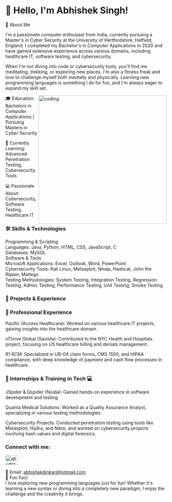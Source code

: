 <h1 align = "centre"> 👋 Hello, I'm Abhishek Singh!</h1>

🌟 About Me

I'm a passionate computer enthusiast from India, currently pursuing a Master's in Cyber Security at the University of Hertfordshire, Hatfield, England. I completed my Bachelor's in Computer Applications in 2020 and have gained extensive experience across various domains, including healthcare IT, software testing, and cybersecurity.

When I'm not diving into code or cybersecurity tools, you'll find me meditating, trekking, or exploring new places. I'm also a fitness freak and love to challenge myself both mentally and physically. Learning new programming languages is something I do for fun, and I'm always eager to expand my skill set.

<img align = "right" alt = "coding" width = "400" src = "https://camo.githubusercontent.com/88adc7c88c9d3dba7479020846ed35d13410e3707c7f149e1c6140cc6beaef9a/68747470733a2f2f70687973696373677572756b756c2e66696c65732e776f726470726573732e636f6d2f323031392f30322f6368617261637465722d312e676966"> 

 🎓 Education: Bachelors in Computer Applications | Pursuing Masters in Cyber Security
 
 🌱 Currently Learning: Advanced Penetration Testing, Cybersecurity Tools 

 💻 Passionate About: Cybersecurity, Software Testing, Healthcare IT

<h3 align = "left"> 🛠 Skills & Technologies </h3>

Programming & Scripting <br>
Languages: Java, Python, HTML, CSS, JavaScript, C <br>
Databases: MySQL <br>
Software & Tools <br>
Microsoft Applications: Excel, Outlook, Word, PowerPoint <br>
Cybersecurity Tools: Kali Linux, Metasploit, Nmap, Hashcat, John the Ripper, Maltego <br>
Testing Methodologies: System Testing, Integration Testing, Regression Testing, AdHoc Testing, Performance Testing, Unit Testing, Smoke Testing <br>

<h3 align = "left"> 🚀 Projects & Experience </h3>

<h3 align = "left"> 🔹 Professional Experience </h3>

Pacific (Access Healthcare): Worked on various healthcare IT projects, gaining insights into the healthcare domain.

nThrive Global (Savista): Contributed to the NYC Health and Hospitals project, focusing on US healthcare billing and denials management.

R1 RCM: Specialized in UB-04 claim forms, CMS 1500, and HIPAA compliance, with deep knowledge of payment and cash flow processes in healthcare.

<h3 align = "left"> 🔹 Internships & Training in Tech 💻  </h3>

JSpider & Qspider (Noida): Gained hands-on experience in software development and testing.

Quanta Medical Solutions: Worked as a Quality Assurance Analyst, specializing in various testing methodologies.

Cybersecurity Projects: Conducted penetration testing using tools like Metasploit, Hydra, and Nikto, and worked on cybersecurity projects involving hash values and digital forensics.


<h3 align="left">Connect with me:</h3>
<p align="left">
<a href="https://instagram.com/abudctedbyspirits" target="blank"><img align="center" src="https://raw.githubusercontent.com/rahuldkjain/github-profile-readme-generator/master/src/images/icons/Social/instagram.svg" alt="abudctedbyspirits" height="30" width="40" /></a>
</p>


📧 Email: abhishekdinkar@hotmail.com <br>
🎉 Fun Fact <br>
I love exploring new programming languages just for fun! Whether it's learning a new syntax or diving into a completely new paradigm, I enjoy the challenge and the creativity it brings.
